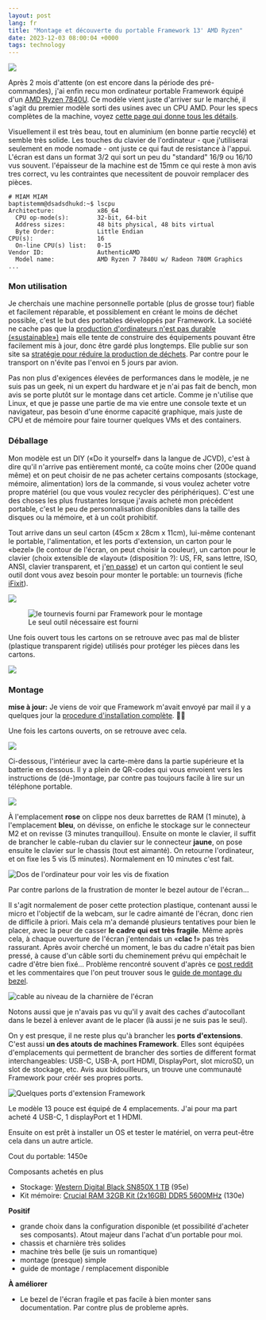 ```yaml
---
layout: post
lang: fr
title: "Montage et découverte du portable Framework 13' AMD Ryzen"
date: 2023-12-03 08:00:04 +0000
tags: technology
---
```

![](/assets/images/202312-fw-13-1.jpg)

Après 2 mois d'attente (on est encore dans la période des pré-commandes), j'ai enfin recu mon ordinateur portable Framework équipé d'un [AMD Ryzen 7840U][amd-ryzen-7840u]. Ce modèle vient juste d'arriver sur le marché, il s'agit du premier modèle sorti des usines avec un CPU AMD. Pour les specs complètes de la machine, voyez [cette page qui donne tous les détails][framework-13-amd-spec].

Visuellement il est très beau, tout en aluminium (en bonne partie recyclé) et semble très solide. Les touches du clavier de l'ordinateur - que j'utiliserai seulement en mode nomade - ont juste ce qui faut de resistance à l'appui. L'écran est dans un format 3/2 qui sort un peu du "standard" 16/9 ou 16/10 vus souvent. l'épaisseur de la machine est de 15mm ce qui reste à mon avis tres correct, vu les contraintes que necessitent de pouvoir remplacer des pièces. 

```
# MIAM MIAM
baptistemm@dsadsdhukd:~$ lscpu 
Architecture:            x86_64
  CPU op-mode(s):        32-bit, 64-bit
  Address sizes:         48 bits physical, 48 bits virtual
  Byte Order:            Little Endian
CPU(s):                  16
  On-line CPU(s) list:   0-15
Vendor ID:               AuthenticAMD
  Model name:            AMD Ryzen 7 7840U w/ Radeon 780M Graphics
...
```

### Mon utilisation

Je cherchais une machine personnelle portable (plus de grosse tour) fiable et facilement réparable, et possiblement en créant le moins de déchet possible, c'est le but des portables développés par Framework. La société ne cache pas que la [production d'ordinateurs n'est pas durable («sustainable»)][framework-not-sustainable] mais elle tente de construire des équipements pouvant être facilement mis à jour, donc être gardé plus longtemps. Elle publie sur son site sa [stratégie pour réduire la production de déchets][framework-sustainability-strategy]. Par contre pour le transport on n'évite pas l'envoi en 5 jours par avion.

Pas non plus d'exigences élevées de performances dans le modèle, je ne suis pas un geek, ni un expert du hardware et je n'ai pas fait de bench, mon avis se porte plutôt sur le montage dans cet article. Comme je n'utilise que Linux, et que je passe une partie de ma vie entre une console texte et un navigateur, pas besoin d'une énorme capacité graphique, mais juste de CPU et de mémoire pour faire tourner quelques VMs et des containers.

### Déballage

Mon modèle est un DIY («Do it yourself» dans la langue de JCVD), c'est à dire qu'il n'arrive pas entièrement monté, ca coûte moins cher (200e quand même) et on peut choisir de ne pas acheter certains composants (stockage, mémoire, alimentation) lors de la commande, si vous voulez acheter votre propre matériel (ou que vous voulez recycler des périphériques). C'est une des choses les plus frustantes lorsque j'avais acheté mon précédent portable, c'est le peu de personnalisation disponibles dans la taille des disques ou la mémoire, et à un coût prohibitif.

Tout arrive dans un seul carton (45cm x 28cm x 11cm), lui-même contenant le portable, l'alimentation, et les ports d'extension, un carton pour le «bezel» (le contour de l'écran, on peut choisir la couleur), un carton pour le clavier (choix extensible de «layout» (disposition ?): US, FR, sans lettre, ISO, ANSI, clavier transparent, et j'[en passe][keyboard-layout]) et un carton qui contient le seul outil dont vous avez besoin pour monter le portable: un tournevis (fiche [iFixit][ifixit]).

![](/assets/images/202312-fw-13-2.jpg)

<figure>
    <img src="/assets/images/202312-fw-13-3.jpg"
         alt="le tournevis fourni par Framework pour le montage">
    <figcaption>Le seul outil nécessaire est fourni</figcaption>
</figure>

Une fois ouvert tous les cartons on se retrouve avec pas mal de blister (plastique transparent rigide) utilisés pour protéger les pièces dans les cartons. 

![](/assets/images/202312-fw-13-4.jpg)

### Montage

**mise à jour:** Je viens de voir que Framework m'avait envoyé par mail il y a quelques jour la [procedure d'installation complète][framework-amd-ryzen-guide]. 🫠😅

Une fois les cartons ouverts, on se retrouve avec cela. 

![](/assets/images/202312-fw-13-5.jpg)

Ci-dessous, l'intérieur avec la carte-mère dans la partie supérieure et la batterie en dessous. Il y a plein de QR-codes qui vous envoient vers les instructions de (dé-)montage, par contre pas toujours facile à lire sur un téléphone portable.

![](/assets/images/202312-fw-13-6.jpg)

À l'emplacement **rose** on clippe nos deux barrettes de RAM (1 minute), à l'emplacement **bleu**, on dévisse, on enfiche le stockage sur le connecteur M2 et on revisse (3 minutes tranquillou). Ensuite on monte le clavier, il suffit de brancher le cable-ruban du clavier sur le connecteur **jaune**, on pose ensuite le clavier sur le chassis (tout est aimanté). On retourne l'ordinateur, et on fixe les 5 vis (5 minutes). Normalement en 10 minutes c'est fait.

![Dos de l'ordinateur pour voir les vis de fixation](/assets/images/202312-fw-13-7-dos.jpg)

Par contre parlons de la frustration de monter le bezel autour de l'écran... 

Il s'agit normalement de poser cette protection plastique, contenant aussi le micro et l'objectif de la webcam, sur le cadre aimanté de l'écran, donc rien de difficile à priori. Mais cela m'a demandé plusieurs tentatives pour bien le placer, avec la peur de casser **le cadre qui est très fragile**. Même après cela, à chaque ouverture de l'écran j'entendais un «**clac !**» pas très rassurant. Après avoir cherché un moment, le bas du cadre n'était pas bien pressé, à cause d'un câble sorti du cheminement prévu qui empêchait le cadre d'être bien fixé... Problème rencontré souvent d'après ce [post reddit][bezel-broken-reddit] et les commentaires que l'on peut trouver sous le [guide de montage du bezel][guide-montage-bezel].

![cable au niveau de la charnière de l'écran](/assets/images/202312-fw-13-8-cable-ecran.png)

Notons aussi que je n'avais pas vu qu'il y avait des caches d'autocollant dans le bezel à enlever avant de le placer (là aussi je ne suis pas le seul).

On y est presque, il ne reste plus qu'à brancher les **ports d'extensions**. C'est aussi **un des atouts de machines Framework**. Elles sont équipées d'emplacements qui permettent de brancher des sorties de different format interchangeables: USB-C, USB-A, port HDMI, DisplayPort, slot microSD, un slot de stockage, etc. Avis aux bidouilleurs, un trouve une communauté Framework pour créér ses propres ports.

![Quelques ports d'extension Framework](/assets/images/202312-fw-13-9-extensions.png)

Le modèle 13 pouce est équipé de 4 emplacements. J'ai pour ma part acheté 4 USB-C, 1 displayPort et 1 HDMI.

Ensuite on est prêt à installer un OS et tester le matériel, on verra peut-être cela dans un autre article.

Cout du portable: 1450e

Composants achetés en plus
 - Stockage: [Western Digital Black SN850X 1 TB][wd-black-sn850x] (95e)
 - Kit mémoire: [Crucial RAM 32GB Kit (2x16GB) DDR5 5600MHz][crucial-ram-32gb] (130e)

**Positif**
 - grande choix dans la configuration disponible (et possibilité d'acheter ses composants). Atout majeur dans l'achat d'un portable pour moi. 
 - chassis et charnière très solides
 - machine très belle (je suis un romantique)
 - montage (presque) simple
 - guide de montage / remplacement disponible

**À améliorer**
 - Le bezel de l'écran fragile et pas facile à bien monter sans documentation. Par contre plus de probleme après.

[amd-ryzen-7840u]: https://www.amd.com/en/products/apu/amd-ryzen-7-7840u
[framework-not-sustainable]: https://frame.work/nl/en/blog/we-are-not-sustainable
[framework-sustainability-strategy]: https://frame.work/sustainability
[keyboard-layout]: https://frame.work/fr/fr/products/keyboard?v=FRANBKEN01
[framework-13-amd-spec]: https://frame.work/products/laptop-13-gen-amd
[ifixit]: https://fr.ifixit.com/Device/Framework_Screwdriver
[framework-amd-ryzen-guide]: https://guides.frame.work/Guide/Framework+Laptop+13+(AMD+Ryzen%E2%84%A2+7040+Series)+DIY+Edition+Quick+Start+Guide/211?lang=en
[bezel-broken-reddit]:  https://www.reddit.com/r/framework/comments/187hna5/screen_cable_not_glued_bezel_damaged/
[guide-montage-bezel]: https://guides.frame.work/Guide/Bezel+Replacement+Guide/82
[wd-black-sn850x]: https://www.westerndigital.com/products/internal-drives/wd-black-sn850x-nvme-ssd?sku=WDS100T2X0E
[crucial-ram-32gb]: https://www.crucial.fr/memory/ddr5/ct2k16g56c46s5
